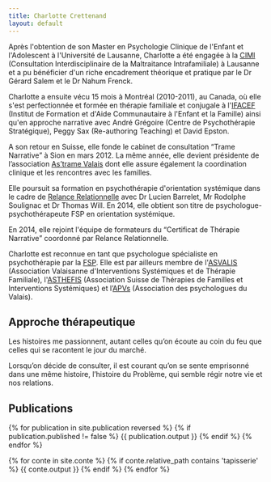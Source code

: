 ```yaml
---
title: Charlotte Crettenand
layout: default
---
```

Après l'obtention de son Master en Psychologie Clinique de l'Enfant et l'Adolescent à l'Université de Lausanne, Charlotte a été engagée à la [CIMI][cimi] (Consultation Interdisciplinaire de la Maltraitance Intrafamiliale) à Lausanne et a pu bénéficier d'un riche encadrement théorique et pratique par le Dr Gérard Salem et le Dr Nahum Frenck.

Charlotte a ensuite vécu 15 mois à Montréal (2010-2011), au Canada, où elle s'est perfectionnée et formée en thérapie familiale et conjugale à l'[IFACEF][ifacef] (Institut de Formation et d'Aide Communautaire à l'Enfant et la Famille) ainsi qu'en approche narrative avec André Grégoire (Centre de Psychothérapie Stratégique), Peggy Sax (Re-authoring Teaching) et David Epston.

A son retour en Suisse, elle fonde le cabinet de consultation “Trame Narrative” à Sion en mars 2012. La même année, elle devient présidente de l’association [As’trame Valais][astrame-vs] dont elle assure également la coordination clinique et les rencontres avec les familles.

Elle poursuit sa formation en psychothérapie d'orientation systémique dans le cadre de [Relance Relationnelle][rr] avec Dr Lucien Barrelet, Mr Rodolphe Soulignac et Dr Thomas Will. En 2014, elle obtient son titre de psychologue-psychothérapeute FSP en orientation systémique.

En 2014, elle rejoint l'équipe de formateurs du “Certificat de Thérapie Narrative” coordonné par Relance Relationnelle.

Charlotte est reconnue en tant que psychologue spécialiste en psychothérapie par la [FSP][fsp]. Elle est par ailleurs membre de l'[ASVALIS][asvalis] (Association Valaisanne d'Interventions Systémiques et de Thérapie Familiale), l'[ASTHEFIS][asthefis] (Association Suisse de Thérapies de Familles et Interventions Systémiques) et l’[APVs][apvs] (Association des psychologues du Valais).

[cimi]: http://www.cimi.ch
[ifacef]: http://www.ifacef.com/
[astrame-vs]: http://astrame-valais.ch
[rr]: http://relancerelationnelle.ch
[fsp]: http://www.psychologie.ch/fr/
[asvalis]: http://www.asvalis.ch
[asthefis]: http://www.asthefis.ch
[apvs]: http://www.psy-vs.ch/fr/

Approche thérapeutique
----------------------

Les histoires me passionnent, autant celles qu’on écoute au coin du feu que celles qui se racontent le jour du marché.

Lorsqu’on décide de consulter, il est courant qu’on se sente emprisonné dans une même histoire, l’histoire du Problème, qui semble régir notre vie et nos relations.

Publications
------------

{% for publication in site.publication reversed %}
    {% if publication.published != false %}
{{ publication.output }}
    {% endif %}
{% endfor %}

{% for conte in site.conte %}
    {% if conte.relative_path contains 'tapisserie' %}
{{ conte.output }}
    {% endif %}
{% endfor %}
